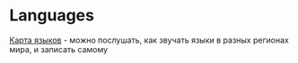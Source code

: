 # Languages

[Карта языков](https://perito-burrito.com/posts/local-lingual) - можно послушать, как звучать языки в разных регионах мира, и записать самому 